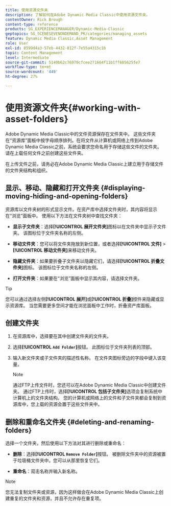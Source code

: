 ```yaml
---
title: 使用资源文件夹
description: 了解如何在Adobe Dynamic Media Classic中使用资源文件夹。
contentOwner: Rick Brough
content-type: reference
products: SG_EXPERIENCEMANAGER/Dynamic-Media-Classic
geptopics: SG_SCENESEVENONDEMAND_PK/categories/managing_assets
feature: Dynamic Media Classic,Asset Management
role: User
exl-id: 8599d4a3-57eb-4432-812f-7e55a4315c1b
topic: Content Management
level: Intermediate
source-git-commit: 5140b62c76970cfcee271664f11b1ff605625fe7
workflow-type: tm+mt
source-wordcount: '449'
ht-degree: 27%

---
```


# 使用资源文件夹{#working-with-asset-folders}

Adobe Dynamic Media Classic中的文件资源保存在文件夹中。 这些文件夹在“资源库”面板中按字母顺序排列。在将文件从计算机或网络上传到Adobe Dynamic Media Classic之前，系统会要求您命名用于存储这些文件的文件夹。 请在上载任何文件之前创建这些文件夹。

在上传文件之前，请务必在Adobe Dynamic Media Classic上建立用于存储文件的文件夹结构和组织。

## 显示、移动、隐藏和打开文件夹 {#displaying-moving-hiding-and-opening-folders}

资源库以文件夹树的形式显示文件。在资产库中选择文件夹时，其内容将显示在“浏览”面板中。 使用以下方法在文件夹树中查找文件夹：

* **显示子文件夹**：选择&#x200B;**[!UICONTROL 展开文件夹]**&#x200B;图标以在文件夹中显示子文件夹。 该图标位于文件夹名称的左侧。

* **移动文件夹**：您可以将文件夹拖放到新位置，或者选择&#x200B;**[!UICONTROL 文件]** > **[!UICONTROL 移动文件夹]**&#x200B;来移动文件夹。

* **隐藏文件夹**：如果要折叠子文件夹以隐藏它们，请选择&#x200B;**[!UICONTROL 折叠文件夹]**&#x200B;图标。 该图标位于文件夹名称的左侧。

* **打开文件夹**：如果要在“浏览”面板中显示其内容，请选择文件夹。

>[!TIP]
>
>您可以通过选择左侧&#x200B;**[!UICONTROL 展开]**&#x200B;或&#x200B;**[!UICONTROL 折叠]**&#x200B;控件来隐藏或显示资源库。 当您需要更多空间才能在浏览面板中工作时，折叠资产库面板。

## 创建文件夹

1. 在资源库中，选择要在其中创建文件夹的文件夹。
1. 选择&#x200B;**[!UICONTROL `Add Folder`]**&#x200B;按钮。 此图标位于文件夹列表的顶部。
1. 输入新文件夹或子文件夹的描述性名称。 在文件夹图标旁边的字段中键入该变量。

   >[!NOTE]
   >
   >通过FTP上传文件时，您还可以在Adobe Dynamic Media Classic中创建文件夹。 通过FTP上传时，选择&#x200B;**[!UICONTROL 包括子文件夹]**&#x200B;选项会复制系统中计算机上的文件夹结构。 您的计算机或网络上的文件和子文件夹都会复制到资源库中，您上载的资源会置于这些文件夹中。

## 删除和重命名文件夹 {#deleting-and-renaming-folders}

选择一个文件夹，然后使用以下方法对其进行删除或重命名：

* **删除**：选择&#x200B;**[!UICONTROL `Remove Folder`]**&#x200B;按钮。 被删除文件夹中的资源被置于垃圾桶文件夹中。您可以从那里恢复它们。

* **重命名**：双击名称并输入新名称。

>[!NOTE]
>
>您无法复制文件夹或资源，因为这样做会在Adobe Dynamic Media Classic上创建重复的文件夹和资源，并且不允许存在重复项。
